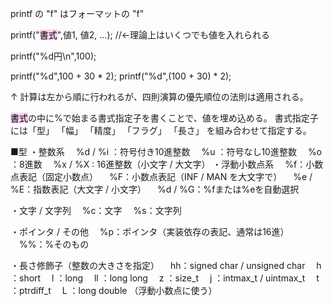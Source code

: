 printf の "f" はフォーマットの "f"


printf("<mark style="background: #FFB8EBA6;">書式</mark>",値1, 値2, ...);  //←理論上はいくつでも値を入れられる




printf("%d円\n",100);



printf("%d",100 + 30 * 2);
printf("%d",(100 + 30) * 2);

↑ 計算は左から順に行われるが、四則演算の優先順位の法則は適用される。

<mark style="background: #FFB8EBA6;">書式</mark>の中に%で始まる書式指定子を書くことで、値を埋め込める。
書式指定子には「型」 「幅」 「精度」 「フラグ」 「長さ」 を組み合わせて指定する。

■型
・整数系
　%d / %i ：符号付き10進整数
　%u ：符号なし10進整数
　%o ：8進数
　%x / %X : 16進整数（小文字 / 大文字）
・浮動小数点系
　%f：小数点表記（固定小数点）
　%F：小数点表記（INF / MAN を大文字で）
　%e / %E：指数表記（大文字 / 小文字）
　%d / %G：%fまたは%eを自動選択

・文字 / 文字列
　%c：文字
　%s：文字列
  
・ポインタ / その他
　%p：ポインタ（実装依存の表記、通常は16進）
　\%%：%そのもの

・長さ修飾子（整数の大きさを指定）
　hh：signed char / unsigned char
　h  ：short
　l  ：long
　ll ：long long
　z  ：size_t
　j  ：intmax_t / uintmax_t
　t  ：ptrdiff_t
　L  ：long double （浮動小数点に使う）